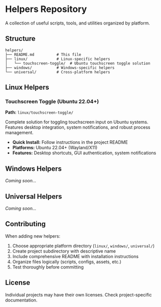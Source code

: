 # Helpers Repository

A collection of useful scripts, tools, and utilities organized by platform.

## Structure

```
helpers/
├── README.md          # This file
├── linux/             # Linux-specific helpers
│   └── touchscreen-toggle/  # Ubuntu touchscreen toggle solution
├── windows/           # Windows-specific helpers
└── universal/         # Cross-platform helpers
```

## Linux Helpers

### Touchscreen Toggle (Ubuntu 22.04+)
**Path:** `linux/touchscreen-toggle/`

Complete solution for toggling touchscreen input on Ubuntu systems. Features desktop integration, system notifications, and robust process management.

- **Quick Install:** Follow instructions in the project README
- **Platforms:** Ubuntu 22.04+ (Wayland/X11)
- **Features:** Desktop shortcuts, GUI authentication, system notifications

## Windows Helpers

*Coming soon...*

## Universal Helpers

*Coming soon...*

## Contributing

When adding new helpers:

1. Choose appropriate platform directory (`linux/`, `windows/`, `universal/`)
2. Create project subdirectory with descriptive name
3. Include comprehensive README with installation instructions
4. Organize files logically (scripts, configs, assets, etc.)
5. Test thoroughly before committing

## License

Individual projects may have their own licenses. Check project-specific documentation.